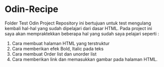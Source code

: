 # Odin-Recipe
Folder Test Odin Project
Repository ini bertujuan untuk test mengulang kembali hal-hal yang sudah dipelajari dari dasar HTML.
Pada project ini saya akan mempraktekkan beberapa hal yang sudah saya pelajari seperti :
1. Cara membuat halaman HTML yang terstruktur
2. Cara memberikan efek Bold, Italic pada teks
3. Cara membuat Order list dan unorder list
4. Cara memberikan link dan memasukkan gambar pada halaman HTML.